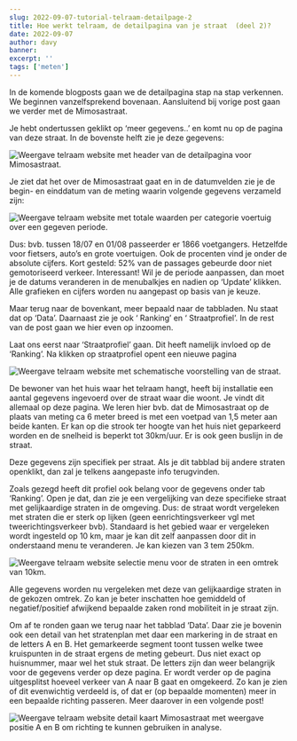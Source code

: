 ```yaml
---
slug: 2022-09-07-tutorial-telraam-detailpage-2
title: Hoe werkt telraam, de detailpagina van je straat  (deel 2)?
date: 2022-09-07
author: davy
banner:
excerpt: ''
tags: ['meten']
---
```


<script>
  import Image from "$lib/components/Image.svelte";
</script>

In de komende blogposts gaan we de detailpagina stap na stap verkennen. We beginnen vanzelfsprekend bovenaan. Aansluitend bij vorige post gaan we verder met de Mimosastraat.

Je hebt ondertussen geklikt op ‘meer gegevens..’ en komt nu op de pagina van deze straat. In de bovenste helft zie je deze gegevens:

<Image
  filename="tutorial_detail_2_1.png"
  alt="Weergave telraam website met header van de detailpagina voor Mimosastraat."
  floatClass=""
/>

Je ziet dat het over de Mimosastraat gaat en in de datumvelden zie je de begin- en einddatum van de meting waarin volgende gegevens verzameld zijn:

<Image
  filename="tutorial_detail_2_2.png"
  alt="Weergave telraam website met totale waarden per categorie voertuig over een gegeven periode."
/>

Dus: bvb.  tussen 18/07 en 01/08 passeerder er 1866 voetgangers. Hetzelfde voor fietsers, auto’s en grote voertuigen. Ook de procenten vind je onder de absolute cijfers. Kort gesteld:  52% van de passages gebeurde door niet gemotoriseerd verkeer. Interessant! Wil je de periode aanpassen, dan moet je de datums veranderen in de menubalkjes en nadien op ‘Update’ klikken. Alle grafieken en cijfers worden nu aangepast op basis van je keuze.

Maar terug naar de bovenkant, meer bepaald naar de tabbladen. Nu staat dat op ‘Data’. Daarnaast zie je ook ‘ Ranking’ en ‘ Straatprofiel’. In de rest van de post gaan we hier even op inzoomen.

Laat ons eerst naar ‘Straatprofiel’ gaan. Dit heeft namelijk invloed op de ‘Ranking’. Na klikken op straatprofiel opent een nieuwe pagina

<Image
  filename="tutorial_detail_2_3.png"
  alt="Weergave telraam website met schematische voorstelling van de straat."
/>

De bewoner van het huis waar het telraam hangt, heeft bij installatie een aantal gegevens ingevoerd over de straat waar die woont. Je vindt dit allemaal op deze pagina. We leren hier bvb. dat de Mimosastraat op de plaats van meting ca 6 meter breed is met een voetpad van 1,5 meter aan beide kanten. Er kan op die strook ter hoogte van het huis niet geparkeerd worden en de snelheid is beperkt tot 30km/uur. Er is ook geen buslijn in de straat.

Deze gegevens zijn specifiek per straat. Als je dit tabblad bij andere straten openklikt, dan zal je telkens aangepaste info terugvinden.

Zoals gezegd heeft dit profiel ook belang voor de gegevens onder tab ‘Ranking’. Open je dat, dan zie je een vergelijking van deze specifieke straat met gelijkaardige straten in de omgeving. Dus: de straat wordt vergeleken met straten die er sterk op lijken (geen eenrichtingsverkeer vgl met tweerichtingsverkeer bvb). Standaard is het gebied waar er vergeleken wordt ingesteld op 10 km, maar je kan dit zelf aanpassen door dit in onderstaand menu te veranderen. Je kan kiezen van 3 tem 250km.

<Image
  filename="tutorial_detail_2_4.png"
  alt="Weergave telraam website selectie menu voor de straten in een omtrek van 10km."
/>

Alle gegevens worden nu vergeleken met deze van gelijkaardige straten in de gekozen omtrek. Zo kan je beter inschatten hoe gemiddeld of negatief/positief afwijkend bepaalde zaken rond mobiliteit in je straat zijn.

Om af te ronden gaan we terug naar het tabblad ‘Data’. Daar zie je bovenin ook een detail van het stratenplan met daar een markering in de straat en de letters A en B. Het gemarkeerde segment toont tussen welke twee kruispunten in de straat ergens de meting gebeurt. Dus niet exact op huisnummer, maar wel het stuk straat. De letters zijn dan weer belangrijk voor de gegevens verder op deze pagina. Er wordt verder op de pagina uitgesplitst hoeveel verkeer van A naar B gaat en omgekeerd. Zo kan je zien of dit evenwichtig verdeeld is, of dat er (op bepaalde momenten) meer in een bepaalde richting passeren.  Meer daarover in een volgende post!

<Image
  filename="tutorial_detail_2_5.png"
  alt="Weergave telraam website detail kaart Mimosastraat met weergave positie A en B om richting te kunnen gebruiken in analyse."
  floatClass="float-left"
/>



